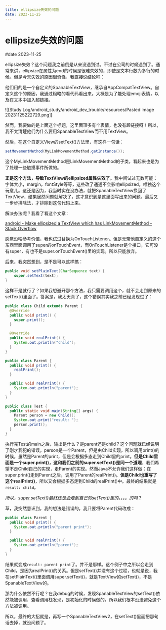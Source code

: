 ```yaml
---
title: ellipsize失效的问题
date: 2023-11-25
---
```


# ellipsize失效的问题

#date 2023-11-25

ellipsize失效？这个问题我之前倒是从来没遇到过。不过在公司的时候遇到了。通常来讲，ellipsize在属性为end的时候是很难失效的，即使是文本行数为多行的时候。但是今天失效的原因很奇怪，我直接说结论吧：

他们用的是一个自定义的SpanableTextView，继承自AppCompatTextView。自定义这个的原因，我通过粗略的看代码看出来，大概是为了能处理emoji表情，以及在文本中加入超链接。

![[Study Log/android_study/android_dev_trouble/resources/Pasted image 20231125222729.png]]

然而，我要做的是上面这个标题，这里面顶多有个表情，也没有超链接呀！所以，我不太清楚他们为什么要用SpanableTextView而不用TextView。

然后，在这个自定义View的setText()方法里，有这样一句话：

```java
setMovementMethod(MyLinkMovementMethod.getInstance());
```

这个MyLinkMovementMethod是LinkMovementMethod的子类，看起来也是为了处理一些触摸事件所做的。

**正是这个方法，导致TextView的ellipsized属性失效了**。我中间试过无数可能：字体大小，margin，fontStyle等等，这些改了通通不会影响ellipsized，唯独这个玩意儿。这还是因为，我当时实在没办法，就把SpanableTextView换回了TextView，结果居然问题就解决了，这才意识到是这里面写出来的问题。最后又一步步排除法，才排除到这句代码上来。

解决办法呢？我看了看这个文章：

[android - Make ellipsized a TextView which has LinkMovementMethod - Stack Overflow](https://stackoverflow.com/questions/20245862/make-ellipsized-a-textview-which-has-linkmovementmethod)

感觉没啥参考价值，我也试过替换为OnTouchListener。但是无奈他自定义的这个东西里面调用了super的onTouchEvent，而OnTouchListener是个接口，它可没有super，有也不是super.onTouchEvent()里的实现。所以只能放弃。

后来，我突然想到，是不是可以这样搞：

```java
public void setPlainText(CharSequence text) {
	super.setText(text);
}
```

这样不是就行了？如果我想避开那个方法，我只需要调用这个，就不会走到原来的setText()里面了。答案是，我太天真了，这个错误其实我之前已经发现过了：

```java
public class Child extends Parent {
  @Override
  public void print() {
    super.print();
  }

  @Override
  public void realPrint() {
    System.out.println("child");
  }
}
```

```java
public class Parent {
  public void print() {
    realPrint();
  }

  public void realPrint() {
    System.out.println("parent");
  }
}
```

```java
public class Test {
  public static void main(String[] args) {
    Parent person = new Child();
    System.out.print("result: ");
    person.print();
  }
}
```

执行完Test的main之后，输出是什么？是parent还是child？这个问题就已经说明了刚才我犯的错误。person是一个Parent，但是由Child实现。所以调用print()的时候，虽然是Parent的print，但是会根据多态走到Child里的print。**但是Child里面是一个super.print()，这和我们之前的super.setText()是同一个道理**，我们希望不走Child自己的实现，走Parent的实现。然而Java不允许我们这样做：在super.print()走到Parent之后，调用了Parent的realPrint()。**但是Child也重写了这个realPrint()**，所以又会根据多态走到Child的realPrint()中。最终的结果就是`result: child`。

*所以，super.setText()最终还是会走到自己的setText()里的。。。。的吗*？

草，我突然意识到，我的想法是错误的。我只要将Parent代码改成：

```java
public class Parent {
  public void print() {
    System.out.println("parent print");
  }

  public void realPrint() {
    System.out.println("parent");
  }
}
```

结果就变成`result: parent print`了。并不是那样。这个例子中之所以会走到Child，是因为realPrint()的关系。但是setText()并没有这个过程，也就是说，我在setPlainText()里面调用super.setText()，就是TextView的setText()，不是SpanableTextView的。

那为什么依然不行呢？在我debug的时候，发现SpanableTextView的setText()依然能被调用，查看调用栈发现，是初始化的时候做的。所以我们根本没法避免这个方法被调用。

所以，最终的大招就是，再写一个SpanableTextView2，在setText()里面把那句话去掉，就没问题了。